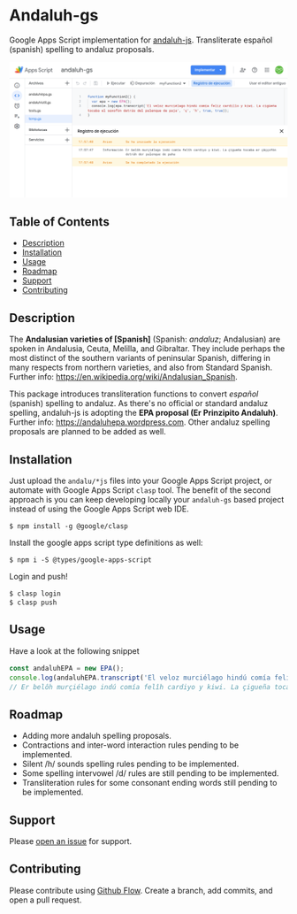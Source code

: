 # Andaluh-gs

Google Apps Script implementation for [andaluh-js](https://github.com/andalugeeks/andaluh-js). Transliterate español (spanish) spelling to andaluz proposals.

<img width="800" alt="andaluh-gs about" src="https://github.com/andalugeeks/andaluh-js/raw/google-apps-script/img/andaluh-gs.png?raw=true">

## Table of Contents

- [Description](#description)
- [Installation](#installation)
- [Usage](#usage)
- [Roadmap](#roadmap)
- [Support](#support)
- [Contributing](#contributing)

## Description

The **Andalusian varieties of [Spanish]** (Spanish: *andaluz*; Andalusian) are spoken in Andalusia, Ceuta, Melilla, and Gibraltar. They include perhaps the most distinct of the southern variants of peninsular Spanish, differing in many respects from northern varieties, and also from Standard Spanish. Further info: https://en.wikipedia.org/wiki/Andalusian_Spanish.

This package introduces transliteration functions to convert *español* (spanish) spelling to andaluz. As there's no official or standard andaluz spelling, andaluh-js is adopting the **EPA proposal (Er Prinzipito Andaluh)**. Further info: https://andaluhepa.wordpress.com. Other andaluz spelling proposals are planned to be added as well.

## Installation

Just upload the `andalu/*js` files into your Google Apps Script project, or automate with Google Apps Script `clasp` tool. The benefit of the second approach is you can keep developing locally your `andaluh-gs` based project instead of using the Google Apps Script web IDE.

```
$ npm install -g @google/clasp
```

Install the google apps script type definitions as well:

```
$ npm i -S @types/google-apps-script
```

Login and push!

```
$ clasp login
$ clasp push
```

## Usage

Have a look at the following snippet

```javascript
const andaluhEPA = new EPA();
console.log(andaluhEPA.transcript('El veloz murciélago hindú comía feliz cardillo y kiwi. La cigüeña tocaba el saxofón detrás del palenque de paja'));
// Er belôh murçiélago indú comía felîh cardiyo y kiwi. La çigueña tocaba er çâççofón detrâh der palenque de paha.
```

## Roadmap

* Adding more andaluh spelling proposals.
* Contractions and inter-word interaction rules pending to be implemented.
* Silent /h/ sounds spelling rules pending to be implemented.
* Some spelling intervowel /d/ rules are still pending to be implemented.
* Transliteration rules for some consonant ending words still pending to be implemented.

## Support

Please [open an issue](https://github.com/andalugeeks/andaluh-js/issues/new) for support.

## Contributing

Please contribute using [Github Flow](https://guides.github.com/introduction/flow/). Create a branch, add commits, and open a pull request.
